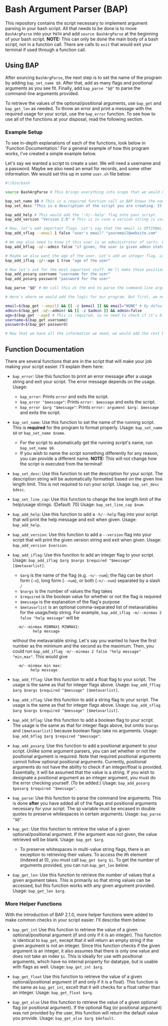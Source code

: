 # Bash Argument Parser (BAP)

This repository contains the script necessary to implement argument parsing in your bash script. All that needs to be done is to move `BashArgParse` into
your `PATH` and add `source BashArgParse` at the beginning of your bash script. **NOTE:** This can only be done the main body of a bash script,
not in a function call. There are calls to `exit` that would exit your terminal if used through a function call.

## Using BAP

After sourcing `BashArgParse`, the next step is to set the name of the program by adding `bap_set_name $0`. After that, add as many flags
and positional arguments as you see fit. Finally, add `bap_parse "$@"` to parse the command-line arguments provided.

To retrieve the values of the optional/positional arguments, use `bap_get` and `bap_get_len` as needed. 
To throw an error and print a message with the required usage for your script, use the `bap_error` function. 
To see how to use all of the functions at your disposal, read the following section.

### Example Setup

To see in-depth explanations of each of the functions, look below in 'Function Documentation.' For a general example of how this program works,
I've created a simple example below. 

Let's say we wanted a script to create a user. We will need a username and a password. Maybe we also need an email for records, and some other information.
We would set this up in some `user.sh` file below:

```sh
#!/bin/bash

source BashArgParse # This brings everything into scope that we would need to create our script.

bap_set_name $0 # This is a required function call so BAP knows the name of your script.
bap_set_desc "This is a description of the script you are creating. It will appear in the help screen."

bap_add_help # This would add the '-h/--help' flag into your script.
bap_add_version "Version 2.0" # This is in case a version string is useful for your script.

# Now, let's add important flags. Let's say that the email is OPTIONAL. Let's create a string flag for it. See the documentation for more information.
bap_add_sflag --email 1 false "user's email" "youremail@website.com"

# We may also need to know if this user is an administrator of sorts. Let's add a boolean flag.
bap_add_bflag -a/--admin false "if given, the user is given admin status"

# Maybe we also want the age of the user. Let's add an integer flag. Let's make this one required.
bap_add_iflag -g/--age 1 true "age of the user"

# Now let's ask for the most important stuff. We'll make these positional arguments.
bap_add_posarg username "username for the user"
bap_add_posarg password "password for the user"

bap_parse "$@" # We call this at the end to parse the command-line arguments. Note the double-quotes!

# Here's where we would add the logic for our program. But first, we need the variables given by the user.

email=$(bap_get --email) && [[ -z $email ]] && email="NONE" # By default, the variables will be BLANK if they were not provided. I check and give a default value
admin=$(bap_get -a/--admin) && [[ -z $admin ]] && admin=false
age=$(bap_get --age) # This is required, so no need to check if it's blank!
username=$(bap_get username)
password=$(bap_get password)

# Now that we have all the information we need, we would add the rest below.

```

## Function Documentation

There are several functions that are in the script that will make your job making your script easier. I'll explain them here:

* `bap_error`: 
Use this function to print an error message after a usage string and exit your script. The error message depends on the usage. Usage:
  * `bap_error`: Prints `error` and exits the script.
  * `bap_error "$message"`: Prints `error: $message` and exits the script.
  * `bap_error $arg "$message"`: Prints `error: argument $arg: $message` and exits the script.

* `bap_set_name`:
Use this function to set the name of the running script. This is **required** for the program to format properly.
Usage: `bap_set_name $0` or `bap_set_name $name`.
  * For the script to automatically get the running script's name, run `bap_set_name $0`.
  * If you wish to name the script something differently for any reason, you can provide a different name.
  **NOTE:** This will not change how the script is executed from the terminal!

* `bap_set_desc`:
Use this function to set the description for your script. The description string will be automatically formatted based on 
the given line length limit. This is not required to run your script.
Usage: `bap_set_desc $desc`.

* `bap_set_line_cap`:
Use this function to change the line length limit of the help/usage strings. (Default: 70) 
Usage: `bap_set_line_cap $num`.

* `bap_add_help`:
Use this function to add a `-h/--help` flag into your script that will print the help message and exit when given.
Usage: `bap_add_help`.

* `bap_add_version`:
Use this function to add a `--version` flag into your script that will print the given version string and exit when given.
Usage: `bap_add_version $version`.

* `bap_add_iflag`: 
Use this function to add an integer flag to your script.
Usage: `bap_add_iflag $arg $nargs $required "$message" [$metavarlist]`.
  * `$arg` is the name of the flag (e.g. `-n/--num`); the flag can be short form (`-n`), long form (`--num`), or both (`-n/--num`) separated by a slash `/`
  * `$nargs` is the number of values the flag takes
  * `$required` is the boolean value for whether or not the flag is required
  * `$message` is the explanation of the flag's purpose
  * `$metavarlist` is an optional comma-separated list of metavariables for the usage/help string. 
  For example, `bap_add_iflag -m/--minmax 2 false "help message"` will be
  ```
    -m/--minmax MINMAX1 MINMAX2:
           help message
  ```
  without the metavariable string. Let's say you wanted to have the first number as the minimum and the second as the maximum. 
  Then, you could run `bap_add_iflag -m/--minmax 2 false "help message" "min,max"`. This would give
  ```
    -m/--minmax min max:
          help message
  ```

* `bap_add_fflag`:
Use this function to add a float flag to your script. The usage is the same as that for integer flags above.
Usage: `bap_add_fflag $arg $nargs $required "$message" [$metavarlist]`.

* `bap_add_sflag`:
Use this function to add a string flag to your script. The usage is the same as that for integer flags above.
Usage: `bap_add_sflag $arg $nargs $required "$message" [$metavarlist]`.

* `bap_add_bflag`:
Use this function to add a boolean flag to your script. The usage is the same as that for integer flags above, but omits `$nargs` and `[$metavarlist]`
because boolean flags take no arguments.
Usage: `bap_add_bflag $arg $required "$message"`.

* `bap_add_posarg`:
Use this function to add a positional argument to your script. Unlike some argument parsers, you can set whether or not the positional
argument is required. Note that required positional arguments cannot follow optional positional arguments.
Currently, positional arguments do not have the ability to check if
an integer/float is provided. Essentially, it will be assumed that the value is a string. If you wish to designate a positional argument
as an integer argument, you must do the error checking yourself. (To be added.)
Usage: `bap_add_posarg $posarg $required "$message"`.

* `bap_parse`:
Use this function to parse the command line arguments. This is done **after** you have added all of the flags and positional arguments necessary
for your script. The `$@` variable must be encased in double quotes to preserve whitespaces in certain arguments.
Usage: `bap_parse "$@"`.

* `bap_get`:
Use this function to retrieve the value of a given optional/positional argument. If the argument was not given, the value retrieved will be blank.
Usage: `bap_get $arg`.
  * To preserve whitespaces in multi-value string flags, there is an exception to retrieving their values. To access the ith element (indexed at 0),
  you must call `bap_get $arg $i`. To get the number of arguments provided, you can run `bap_get_len` below.
  
* `bap_get_len`:
Use this function to retrieve the number of values that a given argument takes. This is primarily so that string values can be accessed,
but this function works with any given argument provided.
Usage: `bap_get_len $arg`.

### More Helper Functions

With the introduction of BAP 2.1.0, more helper functions were added to make common checks in your script easier. I'll describe them below:

* `bap_get_int`
Use this function to retrieve the value of a given optional/positional argument (if and only if it is an integer). This function is identical to 
`bap_get`, except that it will return an empty string if the given argument is not an integer. Since this function checks if the given argument
is an integer, it also assumes that there is only one value and does not take an index `$i`. This is ideally for use with positional arguments,
which have no internal property for datatype, but is usable with flags as well.
Usage: `bap_get_int $arg`.

* `bap_get_float`
Use this function to retrieve the value of a given optional/positional argument (if and only if it is a float). This function is the same as
`bap_get_int`, excelt that it will checks for a float rather than an integer.
Usage: `bap_get_float $arg`.

* `bap_get_else`
Use this function to retrieve the value of a given optional flag (or positional argument). If the optional flag (or positional argument) was 
not provided by the user, this function will return the default value you provide. 
Usage: `bap_get_else $arg $default`.
